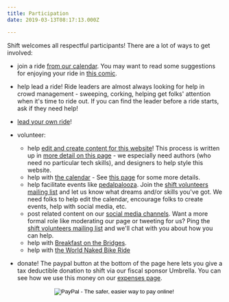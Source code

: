 ```yaml
---
title: Participation
date: 2019-03-13T08:17:13.000Z

---
```

Shift welcomes all respectful participants!  There are a lot of ways to get involved:

- join a ride [from our calendar](/calendar/).  You may want to read some suggestions for enjoying your ride in [this comic](/images/ride_riding_comic.png).

- help lead a ride!  Ride leaders are almost always looking for help in crowd management - sweeping, corking, helping get folks' attention when it's time to ride out.  If you can find the leader before a ride starts, ask if they need help!

- [lead your own ride](/pages/lead-a-ride)!

- volunteer:
  - help [edit and create content for this website](https://github.com/Shift2Bikes/shift-docs#contributing)! This process is written up in [more detail on this page](/pages/website-development) - we especially need authors (who need no particular tech skills), and designers to help style this website.
  - help with [the calendar](/calendar/) - See [this page](https://github.com/Shift2Bikes/shiftcal#how-to-setup--run-locally) for some more details.
  - help facilitate events like [pedalpalooza](/pages/pedalpalooza).  Join the [shift volunteers mailing list](https://groups.google.com/forum/#!forum/shift-volunteers) and let us know what dreams and/or skills you've got.  We need folks to help edit the calendar, encourage folks to create events, help with social media, etc.
  - post related content on our [social media channels](/pages/contact).  Want a more formal role like moderating our page or tweeting for us?  Ping the [shift volunteers mailing list](https://groups.google.com/forum/#!forum/shift-volunteers) and we'll chat with you about how you can help.
  - help with [Breakfast on the Bridges](/pages/bonb).
  - help with [the World Naked Bike Ride](https://pdxwnbr.org/volunteer/)

- donate!  The paypal button at the bottom of the page here lets you give a tax deductible donation to shift via our fiscal sponsor Umbrella.  You can see how we use this money on our [expenses page](/pages/boring-budget-stuff).

<center><form action="https://www.paypal.com/cgi-bin/webscr" method="post" target="_top">
<input type="image" src="https://www.paypal.com/en_US/i/btn/btn_donateCC_LG.gif" border="0" name="submit" alt="PayPal - The safer, easier way to pay online!">
<img alt="" border="0" src="https://www.paypalobjects.com/en_US/i/scr/pixel.gif" width="1" height="1">
